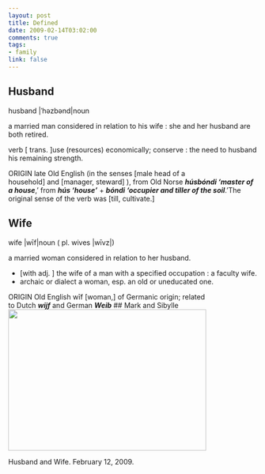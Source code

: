 ```yaml
--- 
layout: post
title: Defined
date: 2009-02-14T03:02:00
comments: true
tags:
- family
link: false
---
```

## Husband
husband |ˈhəzbənd|noun

a married man considered in relation to his wife : she and her husband are both retired.

verb [ trans. ]use (resources) economically; conserve : the need to husband his remaining strength.

ORIGIN late Old English (in the senses [male head of a household] and [manager, steward] ), from Old Norse <strong><em>húsbóndi </em></strong><strong><em>‘master of a house</em></strong>,’ from <strong><em>hús </em></strong><strong><em>‘house’</em></strong> + <strong><em>bóndi </em></strong><strong><em>‘occupier and tiller of the soil</em></strong>.’The original sense of the verb was [till, cultivate.]
## Wife
wife |wīf|noun ( pl. wives |wīvz|)

a married woman considered in relation to her husband.
<ul>
	<li>[with adj. ] the wife of a man with a specified occupation : a faculty wife.</li>
	<li>archaic or dialect a woman, esp. an old or uneducated one.</li>
</ul>
ORIGIN Old English wīf [woman,] of Germanic origin; related to Dutch <strong><em>wijf</em></strong> and German <strong><em>Weib</em></strong>
## Mark and Sibylle
<img class="alignnone" title="Mark and Sibylle" src="https://zanshin.net/images/20090212.jpg" alt="" width="400" height="286" />

Husband and Wife. February 12, 2009.
